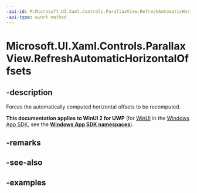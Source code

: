 ```yaml
---
-api-id: M:Microsoft.UI.Xaml.Controls.ParallaxView.RefreshAutomaticHorizontalOffsets
-api-type: winrt method
---
```

<!-- Method syntax.
public void ParallaxView.RefreshAutomaticHorizontalOffsets()
-->

# Microsoft.UI.Xaml.Controls.ParallaxView.RefreshAutomaticHorizontalOffsets


## -description

Forces the automatically computed horizontal offsets to be recomputed.


**This documentation applies to WinUI 2 for UWP** (for [WinUI](/windows/apps/winui/winui3/) in the [Windows App SDK](/windows/apps/windows-app-sdk/), see the **[Windows App SDK namespaces](/windows/windows-app-sdk/api/winrt/)**).

## -remarks


## -see-also


## -examples


